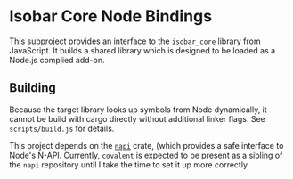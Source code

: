 # Isobar Core Node Bindings

This subproject provides an interface to the `isobar_core` library from JavaScript. It builds a shared library which is designed to be loaded as a Node.js complied add-on.

## Building

Because the target library looks up symbols from Node dynamically, it cannot be build with cargo directly without additional linker flags. See `scripts/build.js` for details.

This project depends on the [`napi`](https://github.com/siberianmh/napi) crate, (which provides a safe interface to Node's N-API. Currently, `covalent` is expected to be present as a sibling of the `napi` repository until I take the time to set it up more correctly.
